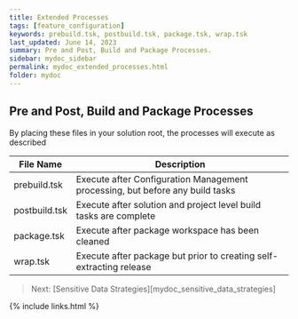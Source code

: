 ```yaml
---
title: Extended Processes
tags: [feature_configuration]
keywords: prebuild.tsk, postbuild.tsk, package.tsk, wrap.tsk
last_updated: June 14, 2023
summary: Pre and Post, Build and Package Processes.
sidebar: mydoc_sidebar
permalink: mydoc_extended_processes.html
folder: mydoc
---
```


## Pre and Post, Build and Package Processes

By placing these files in your solution root, the processes will execute as described

File Name | Description
--|--
prebuild.tsk | Execute after Configuration Management processing, but before any build tasks
postbuild.tsk | Execute after solution and project level build tasks are complete
package.tsk | Execute after package workspace has been cleaned
wrap.tsk | Execute after package but prior to creating self-extracting release

> Next: [Sensitive Data Strategies][mydoc_sensitive_data_strategies]

{% include links.html %}
